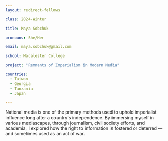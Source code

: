 ```yaml
---
layout: redirect-fellows

class: 2024-Winter

title: Maya Sobchuk

pronouns: She/Her

email: maya.sobchuk@gmail.com

school: Macalester College

project: "Remnants of Imperialism in Modern Media"

countries:
  - Taiwan
  - Georgia
  - Tanzania
  - Japan

---
```


National media is one of the primary methods used to uphold imperialist influence long after a country's independence. By immersing myself in various mediascapes, through journalism, civil society efforts, and academia, I explored how the right to information is fostered or deterred — and sometimes used as an act of war.
